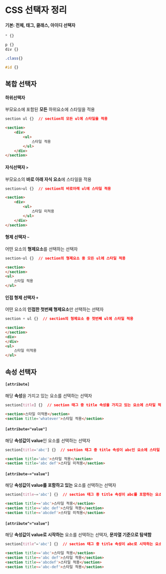 # CSS 선택자 정리





#### 기본: 전체, 태그, 클래스, 아이디 선택자

```css
* {}

p {}
div {}

.class{}

#id {}
```





## 복합 선택자



#### 하위선택자

부모요소에 포함된 **모든** 하위요소에 스타일을 적용

```css
section ul {}  // section의 모든 ul에 스타일을 적용
```

```html
<section>
	<div>
        <ul>
            스타일 적용
        </ul>
    </div>
</section>
```



#### 자식선택자 `>`

부모요소의 **바로 아래 자식 요소**에 스타일을 적용

```css
section>ul {}  // section의 바로아래 ul에 스타일 적용
```

```html
<section>
	<div>
        <ul>
            스타일 미적용
        </ul>
    </div>
</section>
```



#### 형제 선택자 `~`

어떤 요소의 **형제요소**를 선택하는 선택자

```css
section~ul {}  // section의 형제요소 중 모든 ul에 스타일 적용
```

```html
<section>
</section>
<ul>
    스타일 적용
</ul>
```



#### 인접 형제 선택자 `+`

어떤 요소의 **인접한 첫번째 형제요소**만 선택하는 선택자

```css
section + ul {}  // section의 형제요소 중 첫번째 ul에 스타일 적용
```

```html
<section>
</section>
<div>
</div>
<ul>
    스타일 미적용
</ul>
```





## 속성 선택자



#### `[attribute]`

해당 **속성**을 가지고 있는 요소를 선택하는 선택자

```css
section[title] {}  // section 태그 중 title 속성을 가지고 있는 요소에 스타일 적용
```

```html
<section>스타일 미적용</section>
<section title='whatever'>스타일 적용</section>
```



#### `[attribute="value"]`

해당 **속성값이 value**인 요소를 선택하는 선택자

```css
section[title='abc'] {}  // section 태그 중 title 속성이 abc인 요소에 스타일 적용
```

```html
<section title='abc'>스타일 적용</section>
<section title='abc def'>스타일 미적용</section>
```



#### `[attribute~="value"]`

해당 **속성값이 value를 포함하고 있는** 요소를 선택하는 선택자

```css
section[title~='abc'] {}  // section 태그 중 title 속성이 abc를 포함하는 요소에 스타일 적용
```

```html
<section title~='abc'>스타일 적용</section>
<section title~='abc def'>스타일 적용</section>
<section title~='abcdef'>스타일 미적용</section>
```



#### `[attribute^="value"]`

해당 **속성값이 value로 시작하는** 요소를 선택하는 선택자, **문자열 기준으로 탐색함**

```css
section[title^='abc'] {}  // section 태그 중 title 속성이 abc로 시작하는 요소에 스타일 적용
```

```html
<section title~='abc'>스타일 적용</section>
<section title~='abc def'>스타일 적용</section>
<section title~='abcdef'>스타일 적용</section>
<section title~='abc-def'>스타일 적용</section>
```



